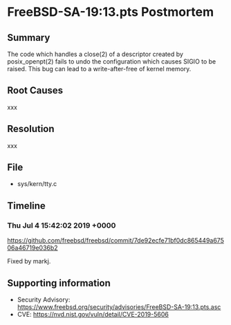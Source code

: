 # FreeBSD-SA-19:13.pts Postmortem

## Summary

The code which handles a close(2) of a descriptor created by posix_openpt(2) fails to undo the configuration which causes SIGIO to be raised.  This bug can lead to a write-after-free of kernel memory.

## Root Causes

xxx

## Resolution

xxx

## File

* sys/kern/tty.c

## Timeline

### Thu Jul 4 15:42:02 2019 +0000

https://github.com/freebsd/freebsd/commit/7de92ecfe71bf0dc865449a67506a46719e036b2

Fixed by markj.

## Supporting information

* Security Advisory: https://www.freebsd.org/security/advisories/FreeBSD-SA-19:13.pts.asc
* CVE: https://nvd.nist.gov/vuln/detail/CVE-2019-5606
